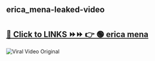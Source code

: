 
 ## erica_mena-leaked-video 

# <h2><a href="https://clipsfans.com/erica_mena&ref=git">🔗 Click to LINKS ⏩⏩ 👉 🟢 erica mena </a></h2>

<a href="https://clipsfans.com/erica_mena&ref=git" rel="nofollow" data-target="animated-image.originalLink"><img src="https://i.ibb.co.com/xMMVF88/686577567.gif" alt="Viral Video Original" style="max-width: 100%; display: inline-block;" data-target="animated-image.originalImage"></a>
